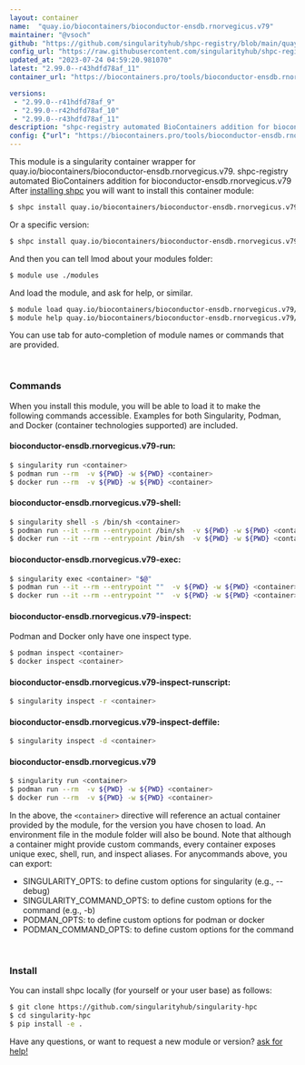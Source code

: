 ```yaml
---
layout: container
name:  "quay.io/biocontainers/bioconductor-ensdb.rnorvegicus.v79"
maintainer: "@vsoch"
github: "https://github.com/singularityhub/shpc-registry/blob/main/quay.io/biocontainers/bioconductor-ensdb.rnorvegicus.v79/container.yaml"
config_url: "https://raw.githubusercontent.com/singularityhub/shpc-registry/main/quay.io/biocontainers/bioconductor-ensdb.rnorvegicus.v79/container.yaml"
updated_at: "2023-07-24 04:59:20.981070"
latest: "2.99.0--r43hdfd78af_11"
container_url: "https://biocontainers.pro/tools/bioconductor-ensdb.rnorvegicus.v79"

versions:
 - "2.99.0--r41hdfd78af_9"
 - "2.99.0--r42hdfd78af_10"
 - "2.99.0--r43hdfd78af_11"
description: "shpc-registry automated BioContainers addition for bioconductor-ensdb.rnorvegicus.v79"
config: {"url": "https://biocontainers.pro/tools/bioconductor-ensdb.rnorvegicus.v79", "maintainer": "@vsoch", "description": "shpc-registry automated BioContainers addition for bioconductor-ensdb.rnorvegicus.v79", "latest": {"2.99.0--r43hdfd78af_11": "sha256:7e7b02fb9287d4376a75d43da52cf2bcb040d3f748c28317f060448bb5633b33"}, "tags": {"2.99.0--r41hdfd78af_9": "sha256:090de2ffe6715859c56cb106fc9389aab579be66c464d026cd3bf95e2ad1a3a6", "2.99.0--r42hdfd78af_10": "sha256:42012ef16c8c850c81bb2bfe697121670f5d222f6239e4af50c0aa22ff472d5b", "2.99.0--r43hdfd78af_11": "sha256:7e7b02fb9287d4376a75d43da52cf2bcb040d3f748c28317f060448bb5633b33"}, "docker": "quay.io/biocontainers/bioconductor-ensdb.rnorvegicus.v79"}
---
```


This module is a singularity container wrapper for quay.io/biocontainers/bioconductor-ensdb.rnorvegicus.v79.
shpc-registry automated BioContainers addition for bioconductor-ensdb.rnorvegicus.v79
After [installing shpc](#install) you will want to install this container module:


```bash
$ shpc install quay.io/biocontainers/bioconductor-ensdb.rnorvegicus.v79
```

Or a specific version:

```bash
$ shpc install quay.io/biocontainers/bioconductor-ensdb.rnorvegicus.v79:2.99.0--r43hdfd78af_11
```

And then you can tell lmod about your modules folder:

```bash
$ module use ./modules
```

And load the module, and ask for help, or similar.

```bash
$ module load quay.io/biocontainers/bioconductor-ensdb.rnorvegicus.v79/2.99.0--r43hdfd78af_11
$ module help quay.io/biocontainers/bioconductor-ensdb.rnorvegicus.v79/2.99.0--r43hdfd78af_11
```

You can use tab for auto-completion of module names or commands that are provided.

<br>

### Commands

When you install this module, you will be able to load it to make the following commands accessible.
Examples for both Singularity, Podman, and Docker (container technologies supported) are included.

#### bioconductor-ensdb.rnorvegicus.v79-run:

```bash
$ singularity run <container>
$ podman run --rm  -v ${PWD} -w ${PWD} <container>
$ docker run --rm  -v ${PWD} -w ${PWD} <container>
```

#### bioconductor-ensdb.rnorvegicus.v79-shell:

```bash
$ singularity shell -s /bin/sh <container>
$ podman run --it --rm --entrypoint /bin/sh  -v ${PWD} -w ${PWD} <container>
$ docker run --it --rm --entrypoint /bin/sh  -v ${PWD} -w ${PWD} <container>
```

#### bioconductor-ensdb.rnorvegicus.v79-exec:

```bash
$ singularity exec <container> "$@"
$ podman run --it --rm --entrypoint ""  -v ${PWD} -w ${PWD} <container> "$@"
$ docker run --it --rm --entrypoint ""  -v ${PWD} -w ${PWD} <container> "$@"
```

#### bioconductor-ensdb.rnorvegicus.v79-inspect:

Podman and Docker only have one inspect type.

```bash
$ podman inspect <container>
$ docker inspect <container>
```

#### bioconductor-ensdb.rnorvegicus.v79-inspect-runscript:

```bash
$ singularity inspect -r <container>
```

#### bioconductor-ensdb.rnorvegicus.v79-inspect-deffile:

```bash
$ singularity inspect -d <container>
```



#### bioconductor-ensdb.rnorvegicus.v79

```bash
$ singularity run <container>
$ podman run --rm  -v ${PWD} -w ${PWD} <container>
$ docker run --rm  -v ${PWD} -w ${PWD} <container>
```


In the above, the `<container>` directive will reference an actual container provided
by the module, for the version you have chosen to load. An environment file in the
module folder will also be bound. Note that although a container
might provide custom commands, every container exposes unique exec, shell, run, and
inspect aliases. For anycommands above, you can export:

 - SINGULARITY_OPTS: to define custom options for singularity (e.g., --debug)
 - SINGULARITY_COMMAND_OPTS: to define custom options for the command (e.g., -b)
 - PODMAN_OPTS: to define custom options for podman or docker
 - PODMAN_COMMAND_OPTS: to define custom options for the command

<br>

### Install

You can install shpc locally (for yourself or your user base) as follows:

```bash
$ git clone https://github.com/singularityhub/singularity-hpc
$ cd singularity-hpc
$ pip install -e .
```

Have any questions, or want to request a new module or version? [ask for help!](https://github.com/singularityhub/singularity-hpc/issues)